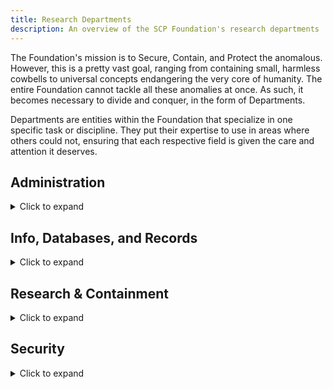 ```yaml
---
title: Research Departments
description: An overview of the SCP Foundation's research departments
---
```


The Foundation's mission is to Secure, Contain, and Protect the anomalous.
However, this is a pretty vast goal, ranging from containing small, harmless
cowbells to universal concepts endangering the very core of humanity. The entire
Foundation cannot tackle all these anomalies at once. As such, it becomes
necessary to divide and conquer, in the form of Departments.

Departments are entities within the Foundation that specialize in one specific
task or discipline. They put their expertise to use in areas where others could
not, ensuring that each respective field is given the care and attention it
deserves.

## Administration

<details>
  <summary>Click to expand</summary>

| Department Name                                  | Description                                                                                                                 | Subdivisions (if applicable)               |
| ------------------------------------------------ | --------------------------------------------------------------------------------------------------------------------------- | ------------------------------------------ |
| The Office of the Administrator                  | An administrative department made up of The Administrator and their closest staff.                                          | N/A                                        |
| O5 Council                                       | A group of 13 high-ranking officials with ultimate control over the Foundation.                                             | N/A                                        |
| Oversight Committees                             | Each O5 runs an Oversight Committee that manages areas/sites/SCPs/Departments that fall under their individual purview      | N/A                                        |
| Site Directors' Executive Committee of the Whole | A collective of every Site Director, voting on administrative proposals _en masse_.                                         | N/A                                        |
| Accounting Department                            | Takes stock of the Foundation's assets, employees, and finances.                                                            | Sub-department of Statistics               |
| Sub-department of Statistics                     | Provides statistical information based on the records kept by the Accounting Department.                                    | N/A                                        |
| Amnestics Production Department                  | Oversees the production of amnestics within the Foundation.                                                                 | N/A                                        |
| Classification Committee                         | Proposes modifications to object classification.                                                                            | N/A                                        |
| Containment Committee                            | Proposes modifications to containment procedures.                                                                           | N/A                                        |
| Ethics Committee                                 | An independent board responsible for weighing the moral costs of the Foundation's containment.                              | Ethics Subcommittee for Humanoid Anomalies |
| Ethics Subcommittee for Humanoid Anomalies       | Determines ethical containment and containment procedures relating to humanoid anomalies.                                   | N/A                                        |
| Foundation Experimentation Committee             | Approves of testing and experimentation.                                                                                    | N/A                                        |
| Department of Health and Security                | Ensures the health of security of Foundation personnel.                                                                     | N/A                                        |
| Department of Human Resources                    | Oversees the recruiting, interviewing, and hiring of new staff, and ensuring that staff are treated well by administration. | N/A                                        |
| Legal Department                                 | The Foundation's in-house legal department.                                                                                 | N/A                                        |
| Location Selection Committee                     | Chooses the locations for testing and other Foundation procedures which cannot be conducted in-site.                        | N/A                                        |
| Department of Surplus                            | Supervises the selling or lending of Foundation surplus supplies.                                                           | N/A                                        |

</details>

## Info, Databases, and Records

<details>
  <summary>Click to expand</summary>

| Department Name                                                      | Description                                                                                                                                             | Subdivisions (If Applicable)                            |
| -------------------------------------------------------------------- | ------------------------------------------------------------------------------------------------------------------------------------------------------- | ------------------------------------------------------- |
| Department of Applied Influence                                      | Directly influences non-Foundation groups to achieve Foundation goals.                                                                                  | Subdivision of External Affairs and Intelligence Agency |
| Archival Department                                                  | Manages the SCiPNET database and the documentation of anomalies.                                                                                        | N/A                                                     |
| Decommissioning Department                                           | Reviews petitions to intentionally terminate (decommission) an SCP when containment is deemed unsustainable.                                            | N/A                                                     |
| Department of Design                                                 | Handles all aspects of creative architectural and visual decorations.                                                                                   | Iconography Division                                    |
| Digitization Department                                              | Digitizes physical records held by the Foundation.                                                                                                      | Subdivision of RAISA.                                   |
| Disinformation Bureau                                                | Disseminates false and contradictory information within the public to ensure a veil of secrecy.                                                         | N/A                                                     |
| Document Recovery Division                                           | Recovers deleted or lost documents for archiving and posterity.                                                                                         | Subdivision of RAISA.                                   |
| Explanation and Research Department                                  | Responsible for reclassifying various outdated or misclassified anomalies as Explained.                                                                 | N/A                                                     |
| Department of External Affairs and Intelligence Agency               | Studies and contains anomalies related to nation-states. Also involved in diplomatic relations with non-Foundation groups and espionage.                | Applied Influence and Public Disinformation.            |
| Iconography Division                                                 | Produces icons for Foundation use.                                                                                                                      | Subdivision of Department of Design                     |
| Information Detraction, Censorship, and Rescission Division (IDCaRD) | Monitors and obstructs groups which seek to disseminate information about the anomalous.                                                                | N/A                                                     |
| Department of Inter-Anomaly Experimentation                          | A now-defunct department that oversaw cross-testing between anomalies.                                                                                  | N/A                                                     |
| Observer: An SCP Foundation Journal                                  | Scientific journal published by the Foundation for internal circulation.                                                                                | N/A                                                     |
| Department of Paranormal Organization Review                         | Maintains records on "Groups of Interest", headed by O5-5.                                                                                              | N/A                                                     |
| Department of Public Disinformation                                  | Disseminates misinformation into the public to cover up anomalous activity.                                                                             | Subdivision of External Affairs and Intelligence Agency |
| Department of Public Outreach                                        | Oversees communications with GoIs, organizations, and figures with a public presence, and produces Foundation media to be disseminated into the public. | N/A                                                     |
| Recordkeeping and Information Security Administration (RAISA)        | Maintains the security and safety of all internal Foundation data.                                                                                      | N/A                                                     |

</details>

## Research & Containment

<details>
  <summary>Click to expand</summary>

| Department Name                                                                | Description                                                                                                                                                                                                             | Subdivisions (If Applicable)                                                                                                                             |
| ------------------------------------------------------------------------------ | ----------------------------------------------------------------------------------------------------------------------------------------------------------------------------------------------------------------------- | -------------------------------------------------------------------------------------------------------------------------------------------------------- |
| Department of Abnormalities                                                    | [DATA LOST]                                                                                                                                                                                                             | N/A                                                                                                                                                      |
| Abrahamic Division                                                             | A division of Tactical Theology focused on Abrahamic Religions (Christianity, Judaism, and Islam).                                                                                                                      | Subdivision of Tactical Theology.                                                                                                                        |
| Department of Acroamatic Abatement                                             | A department that processes anomalous waste material for disposal.                                                                                                                                                      | N/A                                                                                                                                                      |
| Alchemy Department                                                             | Tasked with containing threats beyond rational science, involving the manipulation of the Aetheric forces which generate reality.                                                                                       | N/A                                                                                                                                                      |
| Department of Amnestics                                                        | Manages amnestic administration.                                                                                                                                                                                        | N/A                                                                                                                                                      |
| Department of Analytics                                                        | Data analysis and statistical forecasting using both mundane and anomalous methods. Manages the WATCHDOG monitoring network.                                                                                            | Organized into Divisions of Data Processing, Statistical Prediction, and Informational Security. Also responsible for the ad hoc Eigenweaponry Division. |
| Department of Anomalous Chronology                                             | Studies the timeline and anomalous alterations to it.                                                                                                                                                                   | Subdivision of History                                                                                                                                   |
| Department of Anomalous Communications and Relations                           | A Department created to communicate to anomalies, GOIs and POIs. They are used in interviews, to recover vital information. They travel from site to site, or where they are needed. Its director is Dr. Cole Thereven. | N/A                                                                                                                                                      |
| Department of Anomalous Locations                                              | Oversees, classifies, and studies anomalous locations                                                                                                                                                                   | N/A                                                                                                                                                      |
| Division of Anomalous Programming                                              | Studies programming languages which use anomalous components.                                                                                                                                                           | Subdivision of Department of Informational Technology                                                                                                    |
| Department of Antiquity                                                        | Studies anomalies related to ancient civilizations.                                                                                                                                                                     | N/A                                                                                                                                                      |
| Antimemetics Division                                                          | Researches and contains antimemetic anomalies. Seemingly unaware of the Counterconceptual Division.                                                                                                                     | Subdivision of Department of Cognitohazards                                                                                                              |
| Apiary Department                                                              | Studies anomalous apians                                                                                                                                                                                                | Subdivision of Parazoology                                                                                                                               |
| Department of Atypical Persuasion                                              | Handles interrogations using tactics outside of what is normal.                                                                                                                                                         | N/A                                                                                                                                                      |
| Division of Applied Patapsychology                                             | Researches and develops anomalous mind-control methodologies.                                                                                                                                                           | NŒº Project is one of its initiatives.                                                                                                                   |
| Department of Paraastronomy                                                    | A department overseeing any and all extraterrestrial projects, as well as forwarding them to other divisions. Led by Dr L. Woomywood, with mission control in Site-64.                                                  | N/A                                                                                                                                                      |
| Department of Archaeology                                                      | A department which undergoes archaeological studies in regards to anomalous locations or civilizations.                                                                                                                 | N/A                                                                                                                                                      |
| Architectural Zoology                                                          | Studies living buildings.                                                                                                                                                                                               | Subdivision of Department of Zoology                                                                                                                     |
| Artificial Intelligence Applications Division (AIAD)                           | Develops, studies, and uses Artificial Intelligence for research and tactical operations.                                                                                                                               | Subdivision of Department of Informational Technology                                                                                                    |
| Department of Artistic Anomalies                                               | Studies anomalies related to music, dance, or visual art.                                                                                                                                                               | N/A                                                                                                                                                      |
| Department of Astrophysics                                                     | Studies physics relating to astronomical bodies.                                                                                                                                                                        | N/A                                                                                                                                                      |
| Avian Division                                                                 | Fulfills the Foundation's goals from an alternative perspective. Employed and organized solely by SCP-3095-1 instances who work for the Foundation.                                                                     | N/A                                                                                                                                                      |
| Department of Chemistry                                                        | Studies chemical anomalies.                                                                                                                                                                                             | Metallurgical Studies                                                                                                                                    |
| Department of Cognitohazards                                                   | Reviews memetic hazards for cognitohazardous effects.                                                                                                                                                                   | See Antimemetics Division & Memetics Division.                                                                                                           |
| Compendium Phenomic Inquiry                                                    | A department within the Compendium consisting of a task force of scientific experts who investigate scientific curiosities.                                                                                             | N/A                                                                                                                                                      |
| Computus Desk                                                                  | Performs computations associated with theological anomalies.                                                                                                                                                            | N/A                                                                                                                                                      |
| Concepts Division                                                              | Studies conceptual anomalies, or anomalies relating to concepts.                                                                                                                                                        | N/A                                                                                                                                                      |
| Department of Conlanging                                                       | Develops new words or phrases to describe anomalous phenomena                                                                                                                                                           | N/A                                                                                                                                                      |
| Counterconceptual Division                                                     | Studies anomalies that resist conception. Seemingly unaware of the Antimemetics Division.                                                                                                                               | N/A                                                                                                                                                      |
| Department of Cryptozoology                                                    | Studies anomalous animal species.                                                                                                                                                                                       | Subdivision of Parazoology                                                                                                                               |
| Department of Culinary Anomalies                                               | Manages anomalous food understanding.                                                                                                                                                                                   | N/A                                                                                                                                                      |
| Cult Division                                                                  | Studies anomalous cults.                                                                                                                                                                                                | N/A                                                                                                                                                      |
| Department of Ectodimensional Anomalies                                        | Studies anomalies orginating from other dimensions.                                                                                                                                                                     | N/A                                                                                                                                                      |
| Department of Epidemiology                                                     | Studies the spread and possible control of anomalous diseases                                                                                                                                                           | N/A                                                                                                                                                      |
| Engineering Division                                                           | Develops Foundation technology and structures                                                                                                                                                                           | N/A                                                                                                                                                      |
| Department of Essophysics                                                      | A small department that studies essophysical entities and manifestation events. "Essophysical" denotes physical embodiments of concepts.                                                                                | N/A                                                                                                                                                      |
| Department of Esoteric Physics                                                 | Studies anomalies that operate under anomalous rules of physics.                                                                                                                                                        | N/A                                                                                                                                                      |
| Department of Ethnography                                                      | Studies the anomalous customs of different people and cultures.                                                                                                                                                         | N/A                                                                                                                                                      |
| Experimental Containment Research Group (ECRG)                                 | Develop new containment techniques, often later declared anomalous.                                                                                                                                                     | N/A                                                                                                                                                      |
| Department of Extradimensional Matters, Department of Extradimensional Studies | Studies cross-dimensional travel and affairs.                                                                                                                                                                           | N/A                                                                                                                                                      |
| Department of Extrasolar Activities                                            | Monitors and researches anomalies beyond the solar system.                                                                                                                                                              | N/A                                                                                                                                                      |
| Department of Extratemporal Studies                                            | Studies events from other timelines and dimensions.                                                                                                                                                                     | N/A                                                                                                                                                      |
| Department of Film and Media                                                   | Studies and contains anomalies related to auditory and visual media.                                                                                                                                                    | N/A                                                                                                                                                      |
| General Non-Anomalous Testing and Containment (GNATC)                          | Nicknamed "Granny's Attic," stores and processes objects that are determined to be non-anomalous.                                                                                                                       | "Processing Bureau" (also called "Penalty Box") - considered a punishment detail for researchers who have annoyed management.                            |
| Department of Geology                                                          | Studies geological anomalies                                                                                                                                                                                            | N/A                                                                                                                                                      |
| Department of History                                                          | Studies historical information in regards to the anomalous                                                                                                                                                              | Chronology, Public History and Xenohistory                                                                                                               |
| Human Capital Exchange Division                                                | Tasked with the containment of SCP-4600 through the use of social and economic engineering.                                                                                                                             | N/A                                                                                                                                                      |
| Department of Informational Technologies                                       | Studies anomalies relating to computer technology.                                                                                                                                                                      | See AIAD & Division of Anomalous Programming.                                                                                                            |
| Department of Kinetography                                                     | Studies kinetoglyphs: Physical and mental anomalous effects that occur when an entity performs specific motions and gestures.                                                                                           | N/A                                                                                                                                                      |
| Department of Literature                                                       | Studies anomalous literature or literature relating to the anomalous.                                                                                                                                                   | N/A                                                                                                                                                      |
| Department of Marketing                                                        | Studies anomalies to devise ways to get the most profit out of them as possible. Part of the SCP Corporation.                                                                                                           | N/A                                                                                                                                                      |
| Department of Mathematics                                                      | Studies mathematical anomalies.                                                                                                                                                                                         | N/A                                                                                                                                                      |
| Medical Department                                                             | Provides medical support to Foundation operatives.                                                                                                                                                                      | N/A                                                                                                                                                      |
| Memetics Division                                                              | Studies anomalous memetics.                                                                                                                                                                                             | N/A                                                                                                                                                      |
| Department of Metallurgical Studies                                            | Department dedicated to researching and cataloguing anomalous metals.                                                                                                                                                   | Subdivision of Chemistry                                                                                                                                 |
| Department of Microbiology                                                     | Studies anomalous microorganisms                                                                                                                                                                                        | N/A                                                                                                                                                      |
| Department of Miscommunications (DoMc)                                         | Researches and contains anomalies that violate or negate conventional linguistics.                                                                                                                                      | N/A                                                                                                                                                      |
| Department of Multidimensional Imbrication                                     | Deals with the merging and overlapping of different realities                                                                                                                                                           | N/A                                                                                                                                                      |
| Department of Nautical Anomalies                                               | Studies anomalous nautical vessels.                                                                                                                                                                                     | N/A                                                                                                                                                      |
| Office of the Nganga                                                           | Manages Foundation staff members who are shamans, witch doctors or practitioners of traditional African magic                                                                                                           | N/A                                                                                                                                                      |
| Department of Occult Containment                                               | Devises containment procedures involving thaumaturgy and/or ritualistic practices.                                                                                                                                      | N/A                                                                                                                                                      |
| Department of Ontokinetics                                                     | Studies anomalies capable of altering reality, with Site-120 being its main hub of operations.                                                                                                                          | Theology Division, Thaumaturgy Division, & Spatial Disruptions Division.                                                                                 |
| Department of Paracryptology                                                   | Studies anomalous code, usually in an attempt to decode it.                                                                                                                                                             | N/A                                                                                                                                                      |
| Department of Parazoology                                                      | Studies anomalous animal species.                                                                                                                                                                                       | Apiary, Architectural Zoology and Cryptozoology.                                                                                                         |
| Department of 'Pataphysics                                                     | Studies anomalies relating to the narrative.                                                                                                                                                                            | N/A                                                                                                                                                      |
| Department of Pastaphysics                                                     | Prepares meals for anomalies and staff members based on their preferences and role in The Foundation.                                                                                                                   | N/A                                                                                                                                                      |
| Psionics Division                                                              | Studies psionics (i.e telekinesis, telepathy, etc.)                                                                                                                                                                     | N/A                                                                                                                                                      |
| Department of Public History                                                   | Alters public records of historical events.                                                                                                                                                                             | N/A                                                                                                                                                      |
| Department of Solar System Oversight                                           | Monitors and researches anomalies within the solar system.                                                                                                                                                              | N/A                                                                                                                                                      |
| Department of Spectral Phenomena                                               | Studies apparitions, ghosts, and other spectral anomalies.                                                                                                                                                              | N/A                                                                                                                                                      |
| Department of Surrealistics                                                    | Responsible for the identification and containment of incoherent anomalies, requiring non-traditional logic to observe and effectively comprehend.                                                                      | N/A                                                                                                                                                      |
| Department of Tactical Mathematics                                             | A department specializing in the study of anomalous mathematics for Foundation utilization.                                                                                                                             | N/A                                                                                                                                                      |
| Office of Tactical Theology                                                    | A department responsible for assisting in the capture, containment, and potential neutralization of theological anomalies.                                                                                              | Abrahamic Division.                                                                                                                                      |
| Department of Temporal Anomalies                                               | The Foundation has no record of the existence of a "Temporal Anomalies Department" headed by Dr. Thaddeus Xyank.                                                                                                        | N/A                                                                                                                                                      |
| Department of Tesseractic Geometry                                             | Focuses on determining a method of further interaction with higher-dimensional entities.                                                                                                                                | N/A                                                                                                                                                      |
| Department of Thaumatology                                                     | Studies the anomalous science of thaumaturgy (colloquially, magic).                                                                                                                                                     | Subdivsion of Department of Ontokinetics                                                                                                                 |
| Department of Trans-Dimensional Development and Discovery                      | A department within the Compendium that oversees the discovery and relationships with other realities. Headed by Dr. Primrose                                                                                           | N/A                                                                                                                                                      |
| Department of Unreality                                                        | Researches anomalies which imply that baseline reality is fictional or otherwise un-real.                                                                                                                               | N/A                                                                                                                                                      |
| Department of Web Anomaly Containment (DoWAC)                                  | Specializing in the containment of internet anomalies, DoWAC operates almost all of the Foundation's web-sweepers. Headed by Niel Connors.                                                                              | Formerly the Web Anomalies Containment Team (WACT)                                                                                                       |
| Department of Xenohistory                                                      | Studies the history of extraterrestrial civilizations                                                                                                                                                                   | Subdivision of History                                                                                                                                   |

</details>

## Security

<details>
  <summary>Click to expand</summary>

| Department Name                                     | Description                                                                                                                                                                                      | Subdivisions (If Applicable)                                      |
| --------------------------------------------------- | ------------------------------------------------------------------------------------------------------------------------------------------------------------------------------------------------ | ----------------------------------------------------------------- |
| Department of Applied Force                         | Foundation's military arm, overseeing joint tasks force operations.                                                                                                                              | Department of Applied Influence and the Department of Task Forces |
| Department of Anomalous Weapons Development         | Develops means of weaponizing anomalies for use in Foundation operations.                                                                                                                        | N/A                                                               |
| Emergent Threat Tactical Response Authority (ETTRA) | Specializes in identifying threats and responding to them before or right as they become an issue.                                                                                               | N/A                                                               |
| Department of Internal Affairs                      | Department responsible for archiving general incidents and similar events that do not fall into the purview of a single department.                                                              | N/A                                                               |
| Department of Personnel Integrity                   | A department specializing in investigating personnel irregularities and ensuring they haven't been compromised/are who they say they are.                                                        | N/A                                                               |
| Special Duty Office                                 | Recruits and manages individuals who qualify, by means of apostolic succession or the equivalent, and by maintaining a high akiva rating, for certain containment tasks of a theological nature. | Subdivision of the Office of Tactical Theology                    |
| Department of Task Forces                           | A department overseeing the formation, operations, and deactivation of Foundation Task Forces.                                                                                                   | N/A                                                               |

</details>

